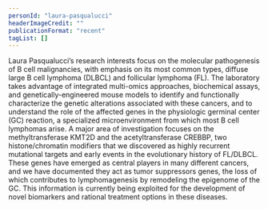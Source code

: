 ```yaml
---
personId: "laura-pasqualucci"
headerImageCredit: ""
publicationFormat: "recent"
tagList: []
---
```


Laura Pasqualucci’s research interests focus on the molecular pathogenesis of B cell malignancies, with emphasis on its most common types, diffuse large B cell lymphoma (DLBCL) and follicular lymphoma (FL). The laboratory takes advantage of integrated multi-omics approaches, biochemical assays, and genetically-engineered mouse models to identify and functionally characterize the genetic alterations associated with these cancers, and to understand the role of the affected genes in the physiologic germinal center (GC) reaction, a specialized microenvironment from which most B cell lymphomas arise. A major area of investigation focuses on the methyltransferase KMT2D and the acetyltransferase CREBBP, two histone/chromatin modifiers that we discovered as highly recurrent mutational targets and early events in the evolutionary history of FL/DLBCL. These genes have emerged as central players in many different cancers, and we have documented they act as tumor suppressors genes, the loss of which contributes to lymphomagenesis by remodeling the epigenome of the GC. This information is currently being exploited for the development of novel biomarkers and rational treatment options in these diseases.

<!-- end -->

